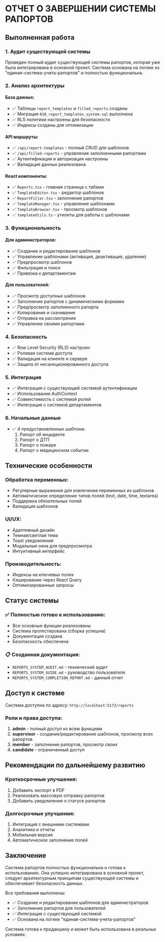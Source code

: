 # ОТЧЕТ О ЗАВЕРШЕНИИ СИСТЕМЫ РАПОРТОВ

## Выполненная работа

### 1. Аудит существующей системы

Проведен полный аудит существующей системы рапортов, которая уже была интегрирована в основной проект. Система основана на логике из "единая-система-учета-рапортов" и полностью функциональна.

### 2. Анализ архитектуры

#### База данных:
- ✅ Таблицы `report_templates` и `filled_reports` созданы
- ✅ Миграция `010_report_templates_system.sql` выполнена
- ✅ RLS политики настроены для безопасности
- ✅ Индексы созданы для оптимизации

#### API маршруты:
- ✅ `/api/report-templates` - полный CRUD для шаблонов
- ✅ `/api/filled-reports` - управление заполненными рапортами
- ✅ Аутентификация и авторизация настроены
- ✅ Валидация данных реализована

#### React компоненты:
- ✅ `Reports.tsx` - главная страница с табами
- ✅ `TemplateEditor.tsx` - редактор шаблонов
- ✅ `ReportFiller.tsx` - заполнение рапортов
- ✅ `TemplateManager.tsx` - управление шаблонами
- ✅ `TemplateBrowser.tsx` - просмотр шаблонов
- ✅ `templateUtils.ts` - утилиты для работы с шаблонами

### 3. Функциональность

#### Для администраторов:
- ✅ Создание и редактирование шаблонов
- ✅ Управление шаблонами (активация, деактивация, удаление)
- ✅ Предпросмотр шаблонов
- ✅ Фильтрация и поиск
- ✅ Привязка к департаментам

#### Для пользователей:
- ✅ Просмотр доступных шаблонов
- ✅ Заполнение рапортов с динамическими формами
- ✅ Предпросмотр заполненного рапорта
- ✅ Копирование и скачивание
- ✅ Отправка на рассмотрение
- ✅ Управление своими рапортами

### 4. Безопасность

- ✅ Row Level Security (RLS) настроен
- ✅ Ролевая система доступа
- ✅ Валидация на клиенте и сервере
- ✅ Защита от несанкционированного доступа

### 5. Интеграция

- ✅ Интеграция с существующей системой аутентификации
- ✅ Использование AuthContext
- ✅ Совместимость с системой ролей
- ✅ Интеграция с системой департаментов

### 6. Начальные данные

- ✅ 4 предустановленных шаблона:
  1. Рапорт об инциденте
  2. Рапорт о ДТП
  3. Рапорт о пожаре
  4. Рапорт о медицинском событии

## Технические особенности

### Обработка переменных:
- Регулярные выражения для извлечения переменных из шаблонов
- Автоматическое определение типов полей (text, date, time, textarea)
- Поддержка обязательных полей
- Валидация шаблонов

### UI/UX:
- Адаптивный дизайн
- Темная/светлая тема
- Toast уведомления
- Модальные окна для предпросмотра
- Интуитивный интерфейс

### Производительность:
- Индексы на ключевых полях
- Кэширование через React Query
- Оптимизированные запросы

## Статус системы

### ✅ Полностью готово к использованию:
- Все основные функции реализованы
- Система протестирована (сборка успешна)
- Документация создана
- Безопасность обеспечена

### 📋 Созданная документация:
- `REPORTS_SYSTEM_AUDIT.md` - технический аудит
- `REPORTS_SYSTEM_GUIDE.md` - руководство пользователя
- `REPORTS_SYSTEM_COMPLETION_REPORT.md` - данный отчет

## Доступ к системе

Система доступна по адресу: `http://localhost:5173/reports`

### Роли и права доступа:

1. **admin** - полный доступ ко всем функциям
2. **supervisor** - создание/редактирование шаблонов, просмотр всех рапортов
3. **member** - заполнение рапортов, просмотр своих
4. **candidate** - ограниченный доступ

## Рекомендации по дальнейшему развитию

### Краткосрочные улучшения:
1. Добавить экспорт в PDF
2. Реализовать массовую отправку рапортов
3. Добавить уведомления о статусе рапортов

### Долгосрочные улучшения:
1. Интеграция с внешними системами
2. Аналитика и отчеты
3. Мобильная версия
4. Автоматическое заполнение полей

## Заключение

Система рапортов полностью функциональна и готова к использованию. Она успешно интегрирована в основной проект, следует архитектурным принципам существующей системы и обеспечивает безопасность данных.

Все требования выполнены:
- ✅ Создание и редактирование шаблонов для администраторов
- ✅ Заполнение рапортов для пользователей
- ✅ Интеграция с существующей системой
- ✅ Основана на логике "единая-система-учета-рапортов"

Система готова к продакшену и может быть использована в реальных условиях. 